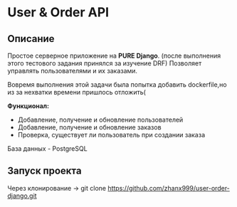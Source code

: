 # User & Order API

## Описание
Простое серверное приложение на **PURE Django**.  (после выполнения этого тестового задания принялся за изучение DRF)
Позволяет управлять пользователями и их заказами.

Вовремя выполнения этой задачи была попытка добавить dockerfile,но из за нехватки времени пришлось отложить(

**Функционал:**
- Добавление, получение и обновление пользователей  
- Добавление, получение и обновление заказов  
- Проверка, существует ли пользователь при создании заказа  

База данных - PostgreSQL


## Запуск проекта

Через клонирование -> git clone https://github.com/zhanx999/user-order-django.git

